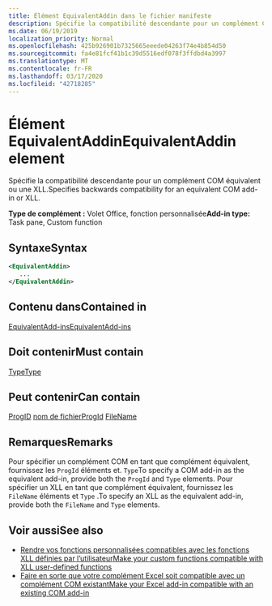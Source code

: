 ```yaml
---
title: Élément EquivalentAddin dans le fichier manifeste
description: Spécifie la compatibilité descendante pour un complément COM équivalent ou une XLL.
ms.date: 06/19/2019
localization_priority: Normal
ms.openlocfilehash: 425b926901b7325665eeede04263f74e4b854d50
ms.sourcegitcommit: fa4e81fcf41b1c39d5516edf078f3ffdbd4a3997
ms.translationtype: MT
ms.contentlocale: fr-FR
ms.lasthandoff: 03/17/2020
ms.locfileid: "42718285"
---
```

# <a name="equivalentaddin-element"></a><span data-ttu-id="27c7e-103">Élément EquivalentAddin</span><span class="sxs-lookup"><span data-stu-id="27c7e-103">EquivalentAddin element</span></span>

<span data-ttu-id="27c7e-104">Spécifie la compatibilité descendante pour un complément COM équivalent ou une XLL.</span><span class="sxs-lookup"><span data-stu-id="27c7e-104">Specifies backwards compatibility for an equivalent COM add-in or XLL.</span></span>

<span data-ttu-id="27c7e-105">**Type de complément :** Volet Office, fonction personnalisée</span><span class="sxs-lookup"><span data-stu-id="27c7e-105">**Add-in type:** Task pane, Custom function</span></span>

## <a name="syntax"></a><span data-ttu-id="27c7e-106">Syntaxe</span><span class="sxs-lookup"><span data-stu-id="27c7e-106">Syntax</span></span>

```XML
<EquivalentAddin>
   ...
</EquivalentAddin>
```

## <a name="contained-in"></a><span data-ttu-id="27c7e-107">Contenu dans</span><span class="sxs-lookup"><span data-stu-id="27c7e-107">Contained in</span></span>

[<span data-ttu-id="27c7e-108">EquivalentAdd-ins</span><span class="sxs-lookup"><span data-stu-id="27c7e-108">EquivalentAdd-ins</span></span>](equivalentaddins.md)

## <a name="must-contain"></a><span data-ttu-id="27c7e-109">Doit contenir</span><span class="sxs-lookup"><span data-stu-id="27c7e-109">Must contain</span></span>

[<span data-ttu-id="27c7e-110">Type</span><span class="sxs-lookup"><span data-stu-id="27c7e-110">Type</span></span>](type.md)

## <a name="can-contain"></a><span data-ttu-id="27c7e-111">Peut contenir</span><span class="sxs-lookup"><span data-stu-id="27c7e-111">Can contain</span></span>

<span data-ttu-id="27c7e-112">[ProgID](progid.md)
[nom de fichier](filename.md)</span><span class="sxs-lookup"><span data-stu-id="27c7e-112">[ProgId](progid.md)
[FileName](filename.md)</span></span>

## <a name="remarks"></a><span data-ttu-id="27c7e-113">Remarques</span><span class="sxs-lookup"><span data-stu-id="27c7e-113">Remarks</span></span>

<span data-ttu-id="27c7e-114">Pour spécifier un complément COM en tant que complément équivalent, fournissez les `ProgId` éléments et. `Type`</span><span class="sxs-lookup"><span data-stu-id="27c7e-114">To specify a COM add-in as the equivalent add-in, provide both the `ProgId` and `Type` elements.</span></span> <span data-ttu-id="27c7e-115">Pour spécifier un XLL en tant que complément équivalent, fournissez les `FileName` éléments et `Type` .</span><span class="sxs-lookup"><span data-stu-id="27c7e-115">To specify an XLL as the equivalent add-in, provide both the `FileName` and `Type` elements.</span></span>

## <a name="see-also"></a><span data-ttu-id="27c7e-116">Voir aussi</span><span class="sxs-lookup"><span data-stu-id="27c7e-116">See also</span></span>

- [<span data-ttu-id="27c7e-117">Rendre vos fonctions personnalisées compatibles avec les fonctions XLL définies par l’utilisateur</span><span class="sxs-lookup"><span data-stu-id="27c7e-117">Make your custom functions compatible with XLL user-defined functions</span></span>](../../excel/make-custom-functions-compatible-with-xll-udf.md)
- [<span data-ttu-id="27c7e-118">Faire en sorte que votre complément Excel soit compatible avec un complément COM existant</span><span class="sxs-lookup"><span data-stu-id="27c7e-118">Make your Excel add-in compatible with an existing COM add-in</span></span>](../../develop/make-office-add-in-compatible-with-existing-com-add-in.md)